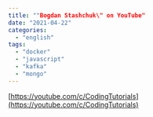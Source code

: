 ```yaml
---
title: ""Bogdan Stashchuk\" on YouTube"
date: "2021-04-22"
categories: 
  - "english"
tags: 
  - "docker"
  - "javascript"
  - "kafka"
  - "mongo"
---
```


[https://youtube.com/c/CodingTutorials](https://youtube.com/c/CodingTutorials)

